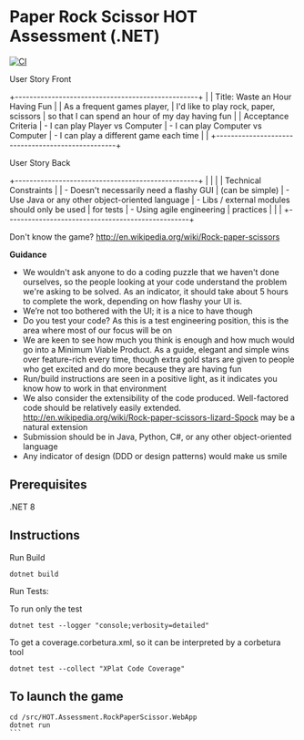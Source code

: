 # Paper Rock Scissor HOT Assessment (.NET)

[![CI](https://github.com/cuvaalex/HOT_PaperScisorGame/blob/main/.github/workflows/ci.yaml/badge.svg?branch=main)](https://github.com/cuvaalex/HOT_PaperScisorGame/blob/main/.github/workflows/ci.yaml)

User Story Front

+--------------------------------------------------+
|
| 	Title: Waste an Hour Having Fun
|
| As a frequent games player,
| I'd like to play rock, paper, scissors
| so that I can spend an hour of my day having fun
|
| Acceptance Criteria
|  - I can play Player vs Computer
|  - I can play Computer vs Computer
|  - I can play a different game each time
|
|
+--------------------------------------------------+

User Story Back

+--------------------------------------------------+
|
|
|
| Technical Constraints
|
| - Doesn't necessarily need a flashy GUI
|   (can be simple)
| - Use Java or any other object-oriented language
| - Libs / external modules should only be used
|   for tests
| - Using agile engineering
|   practices
|
|
|
+--------------------------------------------------+

Don't know the game? http://en.wikipedia.org/wiki/Rock-paper-scissors

**Guidance**

* We wouldn't ask anyone to do a coding puzzle that we haven't done ourselves, so the people looking at your code understand the problem we're asking to be solved.  As an indicator, it should take about 5 hours to complete the work, depending on how flashy your UI is.
* We’re not too bothered with the UI; it is a nice to have though
* Do you test your code? As this is a test engineering position, this is the area where most of our focus will be on
* We are keen to see how much you think is enough and how much would go into a Minimum Viable Product. As a guide, elegant and simple wins over feature-rich every time, though extra gold stars are given to people who get excited and do more because they are having fun
* Run/build instructions are seen in a positive light, as it indicates you know how to work in that environment
* We also consider the extensibility of the code produced. Well-factored code should be relatively easily extended. http://en.wikipedia.org/wiki/Rock-paper-scissors-lizard-Spock may be a natural extension
* Submission should be in Java, Python, C#, or any other object-oriented language
* Any indicator of design (DDD or design patterns) would make us smile

## Prerequisites

.NET 8

## Instructions

Run Build

```
dotnet build
```

Run Tests:

To run only the test
```
dotnet test --logger "console;verbosity=detailed"
```
To get a coverage.corbetura.xml, so it can be interpreted by a corbetura tool
```
dotnet test --collect "XPlat Code Coverage"
```


## To launch the game

````
cd /src/HOT.Assessment.RockPaperScissor.WebApp
dotnet run
```